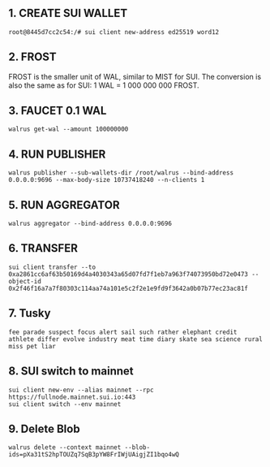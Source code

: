 ## 1. CREATE SUI WALLET
```shell
root@8445d7cc2c54:/# sui client new-address ed25519 word12
```

## 2. FROST 
FROST is the smaller unit of WAL, similar to MIST for SUI. The conversion is also the same as for SUI: 1 WAL = 1 000 000 000 FROST.

## 3. FAUCET 0.1 WAL
```shell
walrus get-wal --amount 100000000
```

## 4. RUN PUBLISHER
```shell
walrus publisher --sub-wallets-dir /root/walrus --bind-address 0.0.0.0:9696 --max-body-size 10737418240 --n-clients 1
```

## 5. RUN AGGREGATOR
```shell
walrus aggregator --bind-address 0.0.0.0:9696
```

## 6. TRANSFER
```shell
sui client transfer --to 0xa2861cc6af63b50169d4a4030343a65d07fd7f1eb7a963f74073950bd72e0473 --object-id 0x2f46f16a7a7f80303c114aa74a101e5c2f2e1e9fd9f3642a0b07b77ec23ac81f
```

## 7. Tusky
```shell
fee parade suspect focus alert sail such rather elephant credit athlete differ evolve industry meat time diary skate sea science rural miss pet liar
```

## 8. SUI switch to mainnet
```shell
sui client new-env --alias mainnet --rpc https://fullnode.mainnet.sui.io:443
sui client switch --env mainnet
```

## 9. Delete Blob
```shell
walrus delete --context mainnet --blob-ids=pXa31tS2hpTOUZq7SqB3pYW8FrIWjUAigjZI1bqo4wQ
```
